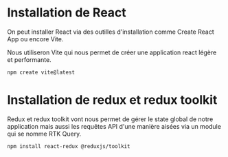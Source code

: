 # Installation de React

On peut installer React via des outilles d'installation comme Create React App ou encore Vite.

Nous utiliseron Vite qui nous permet de créer une application react légère et performante.

```bash
npm create vite@latest
```

# Installation de redux et redux toolkit

Redux et redux toolkit vont nous permet de gérer le state global de notre application mais aussi les requêtes API d'une manière aisées via un module qui se nomme RTK Query.

```bash
npm install react-redux @reduxjs/toolkit
```